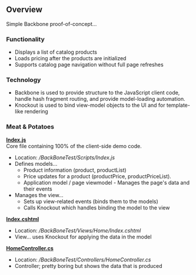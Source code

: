 ## Overview
Simple Backbone proof-of-concept...


### Functionality

* Displays a list of catalog products
* Loads pricing after the products are initialized
* Supports catalog page navigation without full page refreshes


### Technology

* Backbone is used to provide structure to the JavaScript client code, handle hash fragment routing, 
and provide model-loading automation.
* Knockout is used to bind view-model objects to the UI and for template-like rendering

### Meat & Potatoes
**[Index.js](tree/master/BackBoneTest/Scripts/Index.js)**
<br />Core file containing 100% of the client-side demo code.

* Location: */BackBoneTest/Scripts/Index.js*
* Defines models...
	* Product information (product, productList)
	* Price updates for a product (productPrice, productPriceList). 
	* Application model / page viewmodel - Manages the page's data and their events
* Manages the view...
	* Sets up view-related events (binds them to the models)
	* Calls Knockout which handles binding the model to the view


**[Index.cshtml](tree/master/BackBoneTest/Views/Home/Index.cshtml)**

* Location: */BackBoneTest/Views/Home/Index.cshtml*
* View... uses Knockout for applying the data in the model


**[HomeController.cs](tree/master/BackBoneTest/Controllers/HomeController.cs)**

* Location: */BackBoneTest/Controllers/HomeController.cs*
* Controller; pretty boring but shows the data that is produced


